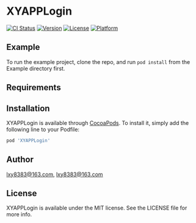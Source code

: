 # XYAPPLogin

[![CI Status](https://img.shields.io/travis/lxy8383@163.com/XYAPPLogin.svg?style=flat)](https://travis-ci.org/lxy8383@163.com/XYAPPLogin)
[![Version](https://img.shields.io/cocoapods/v/XYAPPLogin.svg?style=flat)](https://cocoapods.org/pods/XYAPPLogin)
[![License](https://img.shields.io/cocoapods/l/XYAPPLogin.svg?style=flat)](https://cocoapods.org/pods/XYAPPLogin)
[![Platform](https://img.shields.io/cocoapods/p/XYAPPLogin.svg?style=flat)](https://cocoapods.org/pods/XYAPPLogin)

## Example

To run the example project, clone the repo, and run `pod install` from the Example directory first.

## Requirements

## Installation

XYAPPLogin is available through [CocoaPods](https://cocoapods.org). To install
it, simply add the following line to your Podfile:

```ruby
pod 'XYAPPLogin'
```

## Author

lxy8383@163.com, lxy8383@163.com

## License

XYAPPLogin is available under the MIT license. See the LICENSE file for more info.
